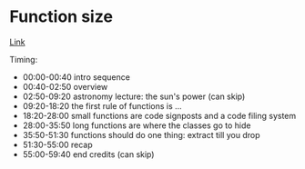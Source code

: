 # Function size

[Link](https://learning.oreilly.com/videos/clean-code/9780134661742/9780134661742-CODE_01_03_00)

Timing:

- 00:00-00:40 intro sequence
- 00:40-02:50 overview
- 02:50-09:20 astronomy lecture: the sun's power (can skip)
- 09:20-18:20 the first rule of functions is ...
- 18:20-28:00 small functions are code signposts and a code filing system
- 28:00-35:50 long functions are where the classes go to hide
- 35:50-51:30 functions should do one thing: extract till you drop
- 51:30-55:00 recap
- 55:00-59:40 end credits (can skip)
